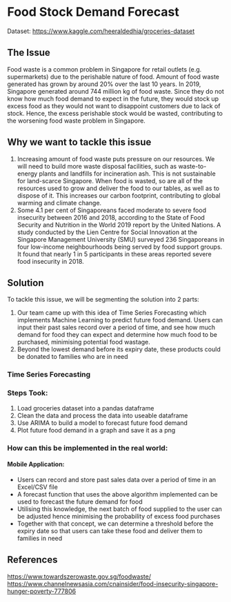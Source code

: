 # Food Stock Demand Forecast

Dataset: https://www.kaggle.com/heeraldedhia/groceries-dataset

## The Issue
Food waste is a common problem in Singapore for retail outlets (e.g. supermarkets) due to the perishable nature of food. Amount of food waste generated has grown by around 20% over the last 10 years. In 2019, Singapore generated around 744 million kg of food waste. Since they do not know how much food demand to expect in the future, they would stock up excess food as they would not want to disappoint customers due to lack of stock. Hence, the excess perishable stock would be wasted, contributing to the worsening food waste problem in Singapore.

## Why we want to tackle this issue
1. Increasing amount of food waste puts pressure on our resources. We will need to build more waste disposal facilities, such as waste-to-energy plants and landfills for incineration ash. This is not sustainable for land-scarce Singapore. When food is wasted, so are all of the resources used to grow and deliver the food to our tables, as well as to dispose of it. This increases our carbon footprint, contributing to global warming and climate change.
2. Some 4.1 per cent of Singaporeans faced moderate to severe food insecurity between 2016 and 2018, according to the State of Food Security and Nutrition in the World 2019 report by the United Nations. A study conducted by the Lien Centre for Social Innovation at the Singapore Management University (SMU) surveyed 236 Singaporeans in four low-income neighbourhoods being served by food support groups. It found that nearly 1 in 5 participants in these areas reported severe food insecurity in 2018. 

## Solution
To tackle this issue, we will be segmenting the solution into 2 parts: 
1. Our team came up with this idea of Time Series Forecasting which implements Machine Learning to predict future food demand. Users can input their past sales record over a period of time, and see how much demand for food they can expect and determine how much food to be purchased, minimising potential food wastage.
2. Beyond the lowest demand before its expiry date, these products could be donated to families who are in need

### Time Series Forecasting
### Steps Took:
1. Load groceries dataset into a pandas dataframe
2. Clean the data and process the data into useable dataframe
3. Use ARIMA to build a model to forecast future food demand
4. Plot future food demand in a graph and save it as a png

### How can this be implemented in the real world:
#### Mobile Application:
- Users can record and store past sales data over a period of time in an Excel/CSV file
- A forecast function that uses the above algorithm implemented can be used to forecast the future demand for food
- Utilising this knowledge, the next batch of food supplied to the user can be adjusted hence minimising the probability of excess food purchases
- Together with that concept, we can determine a threshold before the expiry date so that users can take these food and deliver them to families in need

## References
https://www.towardszerowaste.gov.sg/foodwaste/
https://www.channelnewsasia.com/cnainsider/food-insecurity-singapore-hunger-poverty-777806
